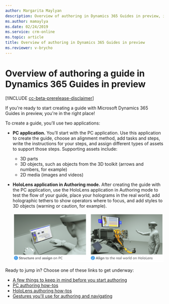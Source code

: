```yaml
---
author: Margarita Maylyan
description: Overview of authoring in Dynamics 365 Guides in preview, including PC authoring and HoloLens authoring
ms.author: mamaylya
ms.date: 02/24/2019
ms.service: crm-online
ms.topic: article
title: Overview of authoring in Dynamics 365 Guides in preview
ms.reviewer: v-brycho
---
```


# Overview of authoring a guide in Dynamics 365 Guides in preview

[!INCLUDE [cc-beta-prerelease-disclaimer](../includes/cc-beta-prerelease-disclaimer.md)]
 
If you're ready to start creating a guide with Microsoft Dynamics 365 Guides in preview, you're in the right place! 

To create a guide, you’ll use two applications:

- **PC application.** You’ll start with the PC application. Use this application to create the guide, choose an alignment method, 
add tasks and steps, write the instructions for your steps, and assign different types of assets to support those steps. 
Supporting assets include:

  - 3D parts
  - 3D objects, such as objects from the 3D toolkit (arrows and numbers, for example)
  - 2D media (images and videos)
  
- **HoloLens application in Authoring mode.** After creating the guide with the PC application, use the HoloLens application in Authoring mode to test the flow of your guide, place your holograms in the real world, add holographic tethers to show operators where to focus, and add styles to 3D objects (warning or caution, for example).

   ![Authoring overview)](media/authoring-overview.PNG "Authoring overview")

Ready to jump in? Choose one of these links to get underway:

- [A few things to keep in mind before you start authoring](before-you-start.md)
- [PC authoring how-tos](pc-authoring.md)
- [HoloLens authoring how-tos](hololens-authoring.md)
- [Gestures you'll use for authoring and navigating](authoring-gestures.md)

